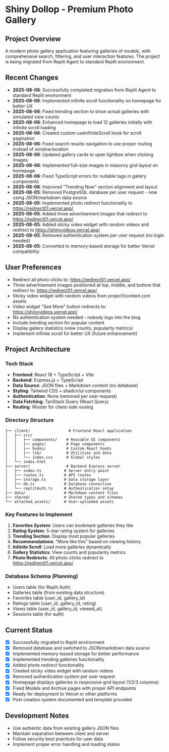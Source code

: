 # Shiny Dollop - Premium Photo Gallery

## Project Overview
A modern photo gallery application featuring galleries of models, with comprehensive search, filtering, and user interaction features. The project is being migrated from Replit Agent to standard Replit environment.

## Recent Changes
- **2025-08-06**: Successfully completed migration from Replit Agent to standard Replit environment
- **2025-08-06**: Implemented infinite scroll functionality on homepage for better UX
- **2025-08-06**: Fixed trending section to show actual galleries with simulated view counts
- **2025-08-06**: Enhanced homepage to load 12 galleries initially with infinite scroll loading
- **2025-08-06**: Created custom useInfiniteScroll hook for scroll pagination
- **2025-08-06**: Fixed search results navigation to use proper routing instead of window.location
- **2025-08-06**: Updated gallery cards to open lightbox when clicking images
- **2025-08-06**: Implemented full-size images in masonry grid layout on homepage
- **2025-08-06**: Fixed TypeScript errors for nullable tags in gallery components
- **2025-08-06**: Improved "Trending Now" section alignment and layout
- **2025-08-05**: Removed PostgreSQL database per user request - now using JSON/markdown data source
- **2025-08-05**: Implemented photo redirect functionality to https://redirect01.vercel.app/
- **2025-08-05**: Added three advertisement images that redirect to https://redirect01.vercel.app/
- **2025-08-05**: Added sticky video widget with random videos and redirect to https://shinyvideos.vercel.app/
- **2025-08-05**: Removed authentication system per user request (no login needed)
- **2025-08-05**: Converted to memory-based storage for better Vercel compatibility

## User Preferences
- Redirect all photo clicks to: https://redirect01.vercel.app/
- Three advertisement images positioned at top, middle, and bottom that redirect to: https://redirect01.vercel.app/
- Sticky video widget with random videos from project1content.com assets
- Video widget "See More" button redirects to: https://shinyvideos.vercel.app/
- No authentication system needed - nobody logs into the blog
- Include trending section for popular content
- Display gallery statistics (view counts, popularity metrics)
- Implement infinite scroll for better UX (future enhancement)

## Project Architecture

### Tech Stack
- **Frontend**: React 18 + TypeScript + Vite
- **Backend**: Express.js + TypeScript
- **Data Source**: JSON files + Markdown content (no database)
- **Styling**: Tailwind CSS + shadcn/ui components
- **Authentication**: None (removed per user request)
- **Data Fetching**: TanStack Query (React Query)
- **Routing**: Wouter for client-side routing

### Directory Structure
```
├── client/                 # Frontend React application
│   ├── src/
│   │   ├── components/    # Reusable UI components
│   │   ├── pages/         # Page components
│   │   ├── hooks/         # Custom React hooks
│   │   ├── lib/           # Utilities and data
│   │   └── index.css      # Global styles
│   └── index.html
├── server/                # Backend Express server
│   ├── index.ts          # Server entry point
│   ├── routes.ts         # API routes
│   ├── storage.ts        # Data storage layer
│   ├── db.ts             # Database connection
│   └── replitAuth.ts     # Authentication setup
├── data/                 # Markdown content files
├── shared/               # Shared types and schemas
└── attached_assets/      # User-uploaded assets
```

### Key Features to Implement
1. **Favorites System**: Users can bookmark galleries they like
2. **Rating System**: 5-star rating system for galleries
3. **Trending Section**: Display most popular galleries
4. **Recommendations**: "More like this" based on viewing history
5. **Infinite Scroll**: Load more galleries dynamically
6. **Gallery Statistics**: View counts and popularity metrics
7. **Photo Redirects**: All photo clicks redirect to https://redirect01.vercel.app/

### Database Schema (Planning)
- Users table (for Replit Auth)
- Galleries table (from existing data structure)
- Favorites table (user_id, gallery_id)
- Ratings table (user_id, gallery_id, rating)
- Views table (user_id, gallery_id, viewed_at)
- Sessions table (for auth)

## Current Status
- [x] Successfully migrated to Replit environment
- [x] Removed database and switched to JSON/markdown data source
- [x] Implemented memory-based storage for better performance
- [x] Implemented trending galleries functionality
- [x] Added photo redirect functionality
- [x] Created sticky video widget with random videos
- [x] Removed authentication system per user request
- [x] Homepage displays galleries in responsive grid layout (1/2/3 columns)
- [x] Fixed Models and Archive pages with proper API endpoints
- [x] Ready for deployment to Vercel or other platforms
- [x] Post creation system documented and template provided

## Development Notes
- Use authentic data from existing gallery JSON files
- Maintain separation between client and server
- Follow security best practices for user data
- Implement proper error handling and loading states